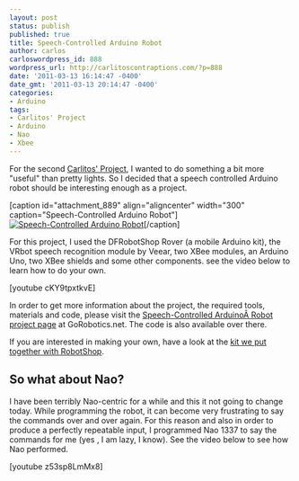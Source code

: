 ```yaml
---
layout: post
status: publish
published: true
title: Speech-Controlled Arduino Robot
author: carlos
carloswordpress_id: 888
wordpress_url: http://carlitoscontraptions.com/?p=888
date: '2011-03-13 16:14:47 -0400'
date_gmt: '2011-03-13 20:14:47 -0400'
categories:
- Arduino
tags:
- Carlitos' Project
- Arduino
- Nao
- Xbee
---
```

For the second [Carlitos' Project](http://carlitoscontraptions.com/tag/carlitos-project/), I wanted to do something a bit more "useful" than pretty lights. So I decided that a speech controlled Arduino robot should be interesting enough as a project.

\[caption id="attachment_889" align="aligncenter" width="300" caption="Speech-Controlled Arduino Robot"\][![Speech-Controlled Arduino Robot](http://carlitoscontraptions.com/wp-content/uploads/2011/03/Speech-Controlled-Arduino-Robot-300x240.jpg "Speech-Controlled Arduino Robot")](http://carlitoscontraptions.com/wp-content/uploads/2011/03/Speech-Controlled-Arduino-Robot.jpg)\[/caption\]

For this project, I used the DFRobotShop Rover (a mobile Arduino kit), the VRbot speech recognition module by Veear, two XBee modules, an Arduino Uno, two XBee shields and some other components. see the video below to learn how to do your own.

\[youtube cKY9tpxtkvE\]

In order to get more information about the project, the required tools, materials and code, please visit the [Speech-Controlled ArduinoÂ  Robot project page](http://www.robotshop.com/gorobotics/articles/microcontrollers/carlitos-projects-speech-controlled-arduino-robot) at GoRobotics.net. The code is also available over there.

If you are interested in making your own, have a look at the [kit we put together with RobotShop](http://www.robotshop.com/ProductInfo.aspx?pc=RB-Rbo-89).

## So what about Nao?

I have been terribly Nao-centric for a while and this it not going to change today. While programming the robot, it can become very frustrating to say the commands over and over again. For this reason and also in order to produce a perfectly repeatable input, I programmed Nao 1337 to say the commands for me (yes , I am lazy, I know). See the video below to see how Nao performed.


[youtube z53sp8LmMx8]
